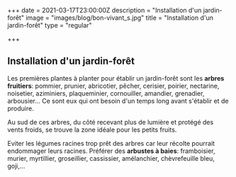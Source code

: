 +++
date = 2021-03-17T23:00:00Z
description = "Installation d'un jardin-forêt"
image = "images/blog/bon-vivant_s.jpg"
title = "Installation d'un jardin-forêt"
type = "regular"

+++
## Installation d'un jardin-forêt

Les premières plantes à planter pour établir un jardin-forêt sont les **arbres fruitiers**: pommier, prunier, abricotier, pêcher, cerisier, poirier, nectarine, noisetier, aziminiers, plaqueminier, cornouiller, amandier, grenadier, arbousier... Ce sont eux qui ont besoin d'un temps long avant s'établir et de produire.

Au sud de ces arbres, du côté recevant plus de lumière et protégé des vents froids, se trouve la zone idéale pour les petits fruits.

Eviter les légumes racines trop prêt des arbres car leur récolte pourrait endommager leurs racines. Préférer des **arbustes à baies**: framboisier, murier, myrtillier, groseillier, cassissier, amélanchier, chèvrefeuille bleu, goji,...
